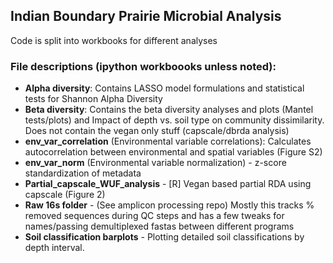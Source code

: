 ## Indian Boundary Prairie Microbial Analysis

Code is split into workbooks for different analyses
### File descriptions (ipython workboooks unless noted):
- **Alpha diversity**: Contains LASSO model formulations and statistical tests for Shannon Alpha Diversity
- **Beta diversity**: Contains the beta diversity analyses and plots (Mantel tests/plots) and Impact of depth vs. soil type on community dissimilarity. Does not contain the vegan only stuff (capscale/dbrda analysis)
- **env_var_correlation** (Environmental variable correlations): Calculates autocorrelation between environmental and spatial variables (Figure S2)
- **env_var_norm** (Environmental variable normalization) - z-score standardization of metadata
- **Partial_capscale_WUF_analysis** - [R] Vegan based partial RDA using capscale (Figure 2)
- **Raw 16s folder** - (See amplicon processing repo) Mostly this tracks % removed sequences during QC steps and has a few tweaks for names/passing demultiplexed fastas between different programs
- **Soil classification barplots** - Plotting detailed soil classifications by depth interval.
